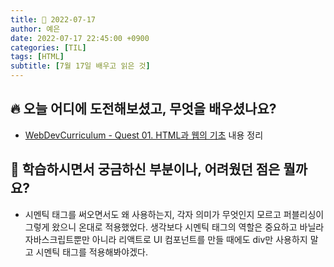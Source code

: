 ```yaml
---
title: 📸 2022-07-17
author: 예은
date: 2022-07-17 22:45:00 +0900
categories: [TIL]
tags: [HTML]
subtitle: [7월 17일 배우고 읽은 것]
---
```


## 🔥 오늘 어디에 도전해보셨고, 무엇을 배우셨나요?

- [WebDevCurriculum - Quest 01. HTML과 웹의 기초](https://github.com/the1020/WebDevCurriculum/blob/master/Quest01/answer.md) 내용 정리

## 🌊 학습하시면서 궁금하신 부분이나, 어려웠던 점은 뭘까요?

- 시멘틱 태그를 써오면서도 왜 사용하는지, 각자 의미가 무엇인지 모르고 퍼블리싱이 그렇게 왔으니 온대로 적용했었다. 생각보다 시멘틱 태그의 역할은 중요하고 바닐라 자바스크립트뿐만 아니라 리액트로 UI 컴포넌트를 만들 때에도 div만 사용하지 말고 시멘틱 태그를 적용해봐야겠다.
